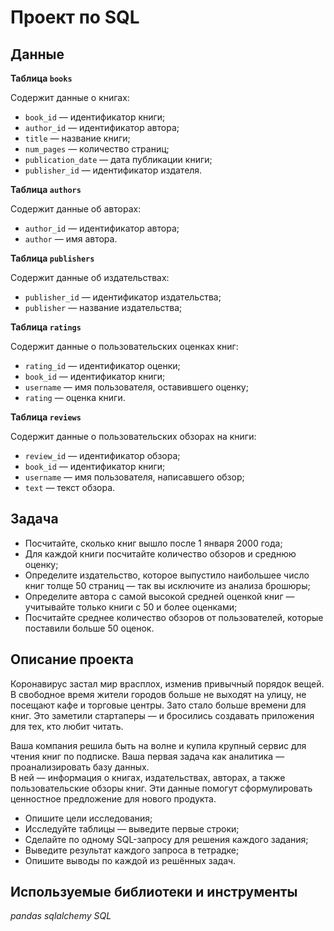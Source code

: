 # Проект по SQL    
  
  
## Данные    
      
**Таблица `books`**  
  
Содержит данные о книгах:  
  
- `book_id` — идентификатор книги;  
- `author_id` — идентификатор автора;  
- `title` — название книги;  
- `num_pages` — количество страниц;  
- `publication_date` — дата публикации книги;  
- `publisher_id` — идентификатор издателя.  
  
**Таблица `authors`**  
  
Содержит данные об авторах:  
  
- `author_id` — идентификатор автора;  
- `author` — имя автора.  
  
**Таблица `publishers`**  
  
Содержит данные об издательствах:  
  
- `publisher_id` — идентификатор издательства;  
- `publisher` — название издательства;  
  
**Таблица `ratings`**  
  
Содержит данные о пользовательских оценках книг:  
  
- `rating_id` — идентификатор оценки;  
- `book_id` — идентификатор книги;  
- `username` — имя пользователя, оставившего оценку;  
- `rating` — оценка книги.  
  
**Таблица `reviews`**  
  
Содержит данные о пользовательских обзорах на книги:  
  
- `review_id` — идентификатор обзора;  
- `book_id` — идентификатор книги;  
- `username` — имя пользователя, написавшего обзор;  
- `text` — текст обзора.                   
      
## Задача   
      
- Посчитайте, сколько книг вышло после 1 января 2000 года;  
- Для каждой книги посчитайте количество обзоров и среднюю оценку;  
- Определите издательство, которое выпустило наибольшее число книг толще 50 страниц — так вы исключите из анализа брошюры;  
- Определите автора с самой высокой средней оценкой книг — учитывайте только книги с 50 и более оценками;  
- Посчитайте среднее количество обзоров от пользователей, которые поставили больше 50 оценок.    
  
  
## Описание проекта 

Коронавирус застал мир врасплох, изменив привычный порядок вещей. В свободное время жители городов больше не выходят на улицу, не посещают кафе и торговые центры. Зато стало больше времени для книг. Это заметили стартаперы — и бросились создавать приложения для тех, кто любит читать.  

Ваша компания решила быть на волне и купила крупный сервис для чтения книг по подписке. Ваша первая задача как аналитика — проанализировать базу данных.  
В ней — информация о книгах, издательствах, авторах, а также пользовательские обзоры книг. Эти данные помогут сформулировать ценностное предложение для нового продукта.  
   
- Опишите цели исследования;  
- Исследуйте таблицы — выведите первые строки;  
- Сделайте по одному SQL-запросу для решения каждого задания;  
- Выведите результат каждого запроса в тетрадке;  
- Опишите выводы по каждой из решённых задач.   
    
## Используемые библиотеки и инструменты   
*pandas* *sqlalchemy* *SQL*    